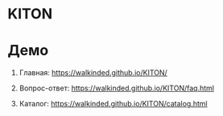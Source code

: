 # KITON

# Демо

1. Главная: https://walkinded.github.io/KITON/

2. Вопрос-ответ: https://walkinded.github.io/KITON/faq.html

3. Каталог: https://walkinded.github.io/KITON/catalog.html